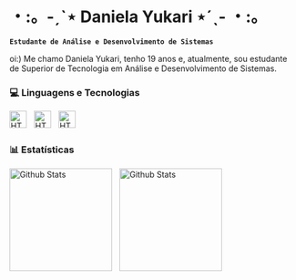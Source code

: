 # ・:。-ˏˋ⋆ Daniela Yukari ⋆ˊˎ- ・:。

**`Estudante de Análise e Desenvolvimento de Sistemas`**

oi:) Me chamo Daniela Yukari, tenho 19 anos e, atualmente, sou estudante de Superior de Tecnologia em Análise e Desenvolvimento de Sistemas.


### 💻 Linguagens e Tecnologias


<img
    align = "left"
    alt = "HTML"
    title = "HTML"
    width = "30px"
    style = "padding-right: 10px;"
    src="https://cdn.jsdelivr.net/gh/devicons/devicon@latest/icons/html5/html5-plain-wordmark.svg"  
/>

 
<img
    align = "left"
    alt = "HTML"
    title = "HTML"
    width = "30px"
    style = "padding-right: 10px;"
    src="https://cdn.jsdelivr.net/gh/devicons/devicon@latest/icons/css3/css3-plain-wordmark.svg" 
/>


<img
    align = "left"
    alt = "HTML"
    title = "HTML"
    width = "30px"
    style = "padding-right: 10px;"
    src="https://cdn.jsdelivr.net/gh/devicons/devicon@latest/icons/javascript/javascript-plain.svg" 
/>

<br>
<br>

### 📊 Estatísticas

<img
    align = "left"
    alt = "Github Stats"
    height = "180"
    style = "padding-right: 10px;"
    src="https://github-readme-stats.vercel.app/api?username=yuzleven&show_icons=true&theme=date_night&include_all_commits=true" 
/>

<img
    align = "left"
    alt = "Github Stats"
    height = "180"
    style = "padding-right: 10px;"
    src="https://github-readme-stats.vercel.app/api/top-langs/?username=yuzleven&theme=date_night&layout=compact&custom_title=Tecnologias" 
/>
